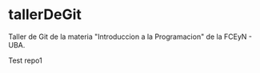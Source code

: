 # tallerDeGit

Taller de Git de la materia "Introduccion a la Programacion" de la FCEyN - UBA.


Test repo1

